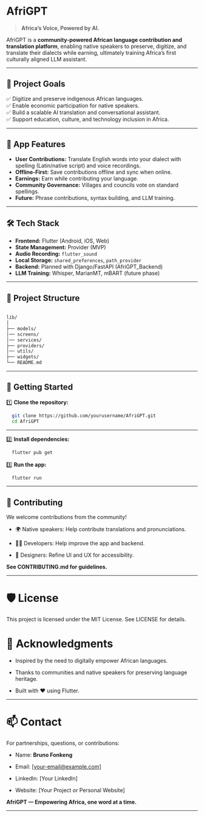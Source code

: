 # AfriGPT

> **Africa’s Voice, Powered by AI.**

AfriGPT is a **community-powered African language contribution and translation platform**, enabling native speakers to preserve, digitize, and translate their dialects while earning, ultimately training Africa’s first culturally aligned LLM assistant.

---

## 🚀 Project Goals

✅ Digitize and preserve indigenous African languages.  
✅ Enable economic participation for native speakers.  
✅ Build a scalable AI translation and conversational assistant.  
✅ Support education, culture, and technology inclusion in Africa.

---

## 📱 App Features

- **User Contributions:** Translate English words into your dialect with spelling (Latin/native script) and voice recordings.
- **Offline-First:** Save contributions offline and sync when online.
- **Earnings:** Earn while contributing your language.
- **Community Governance:** Villages and councils vote on standard spellings.
- **Future:** Phrase contributions, syntax building, and LLM training.

---

## 🛠️ Tech Stack

- **Frontend:** Flutter (Android, iOS, Web)
- **State Management:** Provider (MVP)
- **Audio Recording:** `flutter_sound`
- **Local Storage:** `shared_preferences`, `path_provider`
- **Backend:** Planned with Django/FastAPI (AfriGPT_Backend)
- **LLM Training:** Whisper, MarianMT, mBART (future phase)

---

## 📂 Project Structure

```bash

lib/
│
├── models/               
│── screens/              
│── services/               
├── providers/               
│── utils/
├── widgets/                 
└── README.md

```

---

## 🚦 Getting Started

1️⃣ **Clone the repository:**

```bash
  git clone https://github.com/yourusername/AfriGPT.git
  cd AfriGPT
```
---
2️⃣ **Install dependencies:**

```bash
  flutter pub get
```

3️⃣ **Run the app:**

```bash
  flutter run
```
---

## 🤝 Contributing
We welcome contributions from the community!

* 🌍 Native speakers: Help contribute translations and pronunciations.

* 👩‍💻 Developers: Help improve the app and backend.

* 🎨 Designers: Refine UI and UX for accessibility.

**See CONTRIBUTING.md for guidelines.**

---
# 🛡️ License
This project is licensed under the MIT License. See LICENSE for details.

# 🌟 Acknowledgments
* Inspired by the need to digitally empower African languages.

* Thanks to communities and native speakers for preserving language heritage.

* Built with ❤️ using Flutter.
---

# 📫 Contact
For partnerships, questions, or contributions:

* Name: **Bruno Fonkeng**

* Email: [your-email@example.com]

* LinkedIn: [Your LinkedIn]

* Website: [Your Project or Personal Website]

**AfriGPT — Empowering Africa, one word at a time.**

---